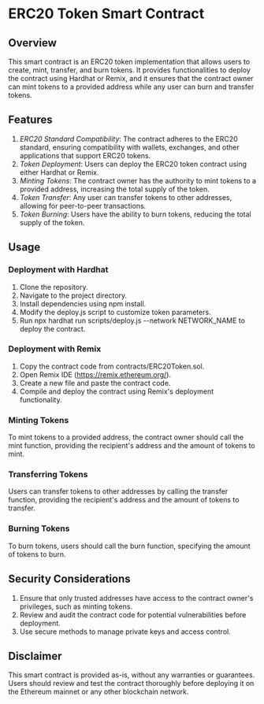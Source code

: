 # ERC20 Token Smart Contract

## Overview

This smart contract is an ERC20 token implementation that allows users to create, mint, transfer, and burn tokens. It provides functionalities to deploy the contract using Hardhat or Remix, and it ensures that the contract owner can mint tokens to a provided address while any user can burn and transfer tokens.

## Features

1. _ERC20 Standard Compatibility_: The contract adheres to the ERC20 standard, ensuring compatibility with wallets, exchanges, and other applications that support ERC20 tokens.
2. _Token Deployment_: Users can deploy the ERC20 token contract using either Hardhat or Remix.
3. _Minting Tokens_: The contract owner has the authority to mint tokens to a provided address, increasing the total supply of the token.
4. _Token Transfer_: Any user can transfer tokens to other addresses, allowing for peer-to-peer transactions.
5. _Token Burning_: Users have the ability to burn tokens, reducing the total supply of the token.

## Usage

### Deployment with Hardhat

1. Clone the repository.
2. Navigate to the project directory.
3. Install dependencies using npm install.
4. Modify the deploy.js script to customize token parameters.
5. Run npx hardhat run scripts/deploy.js --network NETWORK_NAME to deploy the contract.

### Deployment with Remix

1. Copy the contract code from contracts/ERC20Token.sol.
2. Open Remix IDE (https://remix.ethereum.org/).
3. Create a new file and paste the contract code.
4. Compile and deploy the contract using Remix's deployment functionality.

### Minting Tokens

To mint tokens to a provided address, the contract owner should call the mint function, providing the recipient's address and the amount of tokens to mint.

### Transferring Tokens

Users can transfer tokens to other addresses by calling the transfer function, providing the recipient's address and the amount of tokens to transfer.

### Burning Tokens

To burn tokens, users should call the burn function, specifying the amount of tokens to burn.

## Security Considerations

1. Ensure that only trusted addresses have access to the contract owner's privileges, such as minting tokens.
2. Review and audit the contract code for potential vulnerabilities before deployment.
3. Use secure methods to manage private keys and access control.

## Disclaimer

This smart contract is provided as-is, without any warranties or guarantees. Users should review and test the contract thoroughly before deploying it on the Ethereum mainnet or any other blockchain network.

